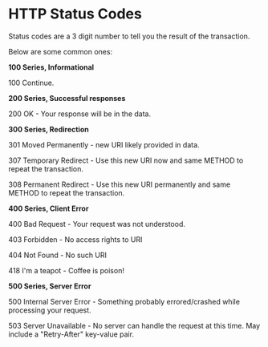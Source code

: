 # HTTP Status Codes

Status codes are a 3 digit number to tell you the result of the transaction.

Below are some common ones:

**100 Series, Informational**

100 Continue.



**200 Series, Successful responses**

200 OK - Your response will be in the data.



**300 Series, Redirection**

301 Moved Permanently - new URI likely provided in data.

307 Temporary Redirect - Use this new URI now and same METHOD to repeat the transaction.

308 Permanent Redirect - Use this new URI permanently and same METHOD to repeat the transaction.



**400 Series, Client Error**

400 Bad Request - Your request was not understood.

403 Forbidden - No access rights to URI

404 Not Found - No such URI

418 I'm a teapot - Coffee is poison!



**500 Series, Server Error**

500 Internal Server Error - Something probably errored/crashed while processing your request.

503 Server Unavailable - No server can handle the request at this time. May include a "Retry-After" key-value pair.

